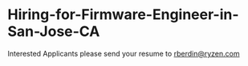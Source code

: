 # Hiring-for-Firmware-Engineer-in-San-Jose-CA
Interested Applicants please send your resume to rberdin@ryzen.com
